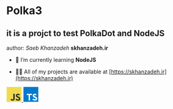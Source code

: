 # Polka3
## it is a projct to test PolkaDot and NodeJS
author: *Saeb Khanzadeh*
__skhanzadeh.ir__

- 🌱 I’m currently learning **NodeJS**

- 👨‍💻 All of my projects are available at [https://skhanzadeh.ir](https://skhanzadeh.ir)

 <a href="https://developer.mozilla.org/en-US/docs/Web/JavaScript" target="_blank" rel="noreferrer"> <img src="https://raw.githubusercontent.com/devicons/devicon/master/icons/javascript/javascript-original.svg" alt="javascript" width="40" height="40"/> </a> <a href="https://www.linux.org/" target="_blank" rel="noreferrer"> 
 <a href="https://www.typescriptlang.org/" target="_blank" rel="noreferrer"> <img src="https://raw.githubusercontent.com/devicons/devicon/master/icons/typescript/typescript-original.svg" alt="typescript" width="40" height="40"/> </a>